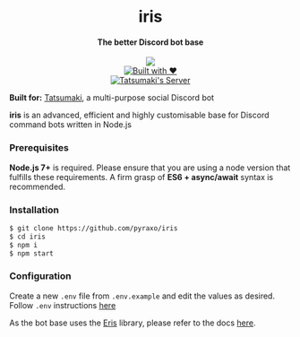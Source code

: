 <h1 align="center">
  <br>
  iris
  <br>
</h1>
<h4 align="center">The better Discord bot base</h4>
<p align="center">
  <a href="https://github.com/feross/standard"><img src="https://cdn.rawgit.com/feross/standard/master/badge.svg"></a>
  <br>
  <a href="http://forthebadge.com/"><img src="http://forthebadge.com/images/badges/built-with-love.svg" alt="Built with ❤"></a>
  <br>
  <a href="https://discord.gg/0xyZL4m5TyYTzVGY"><img src="https://discordapp.com/api/guilds/173184118492889089/embed.png" alt="Tatsumaki's Server"></a>
</p>

**Built for:** [Tatsumaki](https://tatsumaki.xyz), a multi-purpose social Discord bot

**iris** is an advanced, efficient and highly customisable base for Discord command bots written in Node.js

### Prerequisites
**Node.js 7+** is required. Please ensure that you are using a node version that fulfills these requirements. A firm grasp of **ES6 + async/await** syntax is recommended.

### Installation
```bash
$ git clone https://github.com/pyraxo/iris
$ cd iris
$ npm i
$ npm start
```

### Configuration
Create a new `.env` file from `.env.example` and edit the values as desired. Follow `.env` instructions [here](https://www.npmjs.com/package/dotenv-safe)

As the bot base uses the [Eris](https://github.com/abalabahaha/Eris) library, please refer to the docs [here](https://abal.moe/ErisDev/docs.html).
